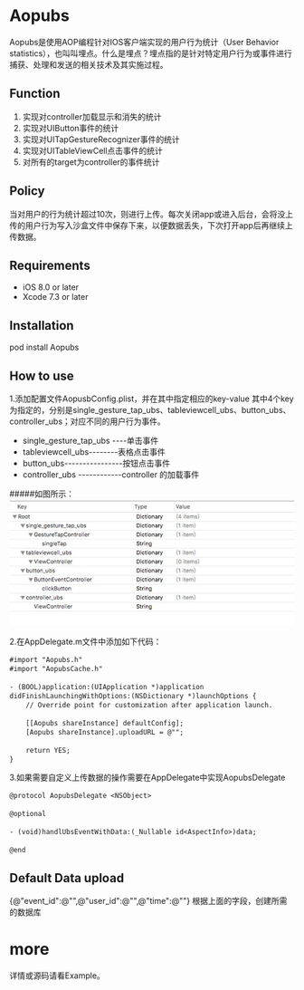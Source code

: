 # Aopubs
Aopubs是使用AOP编程针对IOS客户端实现的用户行为统计（User Behavior statistics），也叫叫埋点。什么是埋点？埋点指的是针对特定用户行为或事件进行捕获、处理和发送的相关技术及其实施过程。

## Function
1. 实现对controller加载显示和消失的统计
2. 实现对UIButton事件的统计
3. 实现对UITapGestureRecognizer事件的统计
4. 实现对UITableViewCell点击事件的统计
5. 对所有的target为controller的事件统计

## Policy
当对用户的行为统计超过10次，则进行上传。每次关闭app或进入后台，会将没上传的用户行为写入沙盒文件中保存下来，以便数据丢失，下次打开app后再继续上传数据。

## Requirements

* iOS 8.0 or later
* Xcode 7.3 or later

## Installation
pod install Aopubs

## How to use

1.添加配置文件AopusbConfig.plist，并在其中指定相应的key-value 其中4个key为指定的，分别是single_gesture_tap_ubs、tableviewcell_ubs、button_ubs、controller_ubs；对应不同的用户行为事件。

 * single_gesture_tap_ubs ----单击事件
 * tableviewcell_ubs--------表格点击事件
 * button_ubs----------------按钮点击事件
 * controller_ubs ------------controller 的加载事件
 
#####如图所示：
![](1.png)

2.在AppDelegate.m文件中添加如下代码：


	#import "Aopubs.h"
	#import "AopubsCache.h"

	- (BOOL)application:(UIApplication *)application didFinishLaunchingWithOptions:(NSDictionary *)launchOptions {
	    // Override point for customization after application launch.
	    
	    [[Aopubs shareInstance] defaultConfig];
	    [Aopubs shareInstance].uploadURL = @"";

	    return YES;
	}

3.如果需要自定义上传数据的操作需要在AppDelegate中实现AopubsDelegate

	@protocol AopubsDelegate <NSObject>
	
	@optional
	
	- (void)handlUbsEventWithData:(_Nullable id<AspectInfo>)data;
	
	@end
	
## Default Data upload
{@"event_id":@"",@"user_id":@"",@"time":@""}
根据上面的字段，创建所需的数据库

# more
详情或源码请看Example。